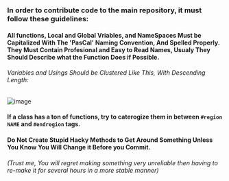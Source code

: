 ### In order to contribute code to the main repository, it must follow these guidelines:
#### All functions, Local and Global Vriables, and NameSpaces Must be Capitalized With The 'PasCal' Naming Convention, And Spelled Properly. They Must Contain Profesional and Easy to Read Names, Usualy They Should Describe what the Function Does if Possible.
###### Variables and Usings Should be Clustered Like This, With Descending Length:
![image](https://user-images.githubusercontent.com/76945439/167557913-1df4379a-0abc-4628-9e61-2a720ec292bf.png)
#### If a class has a ton of functions, try to caterogize them in between ``#region NAME`` and ``#endregion`` tags.
#### Do Not Create Stupid Hacky Methods to Get Around Something Unless You Know You Will Change it Before you Commit.
###### (Trust me, You will regret making something very unreliable then having to re-make it for several hours in a more stable manner)